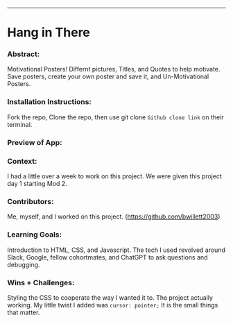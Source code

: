 ______________________________________________________  

# Hang in There  

### Abstract:
Motivational Posters! Differnt pictures, Titles, and Quotes to help motivate. Save posters, create your own poster and save it, and Un-Motivational Posters.

### Installation Instructions:
Fork the repo, Clone the repo, then use git clone `Github clone link` on their terminal.

### Preview of App:
[//]: <> (Provide ONE gif or screenshot of your application - choose the "coolest" piece of functionality to show off. gifs preferred!)

### Context:
I had a little over a week to work on this project. We were given this project day 1 starting Mod 2.

### Contributors:
Me, myself, and I worked on this project. (https://github.com/bwillett2003)

### Learning Goals:
Introduction to HTML, CSS, and Javascript. The tech I used revolved around Slack, Google, fellow cohortmates, and ChatGPT to ask questions and debugging.

### Wins + Challenges:
Styling the CSS to cooperate the way I wanted it to. The project actually working. My little twist I added was `cursor: pointer;` It is the small things that matter.
